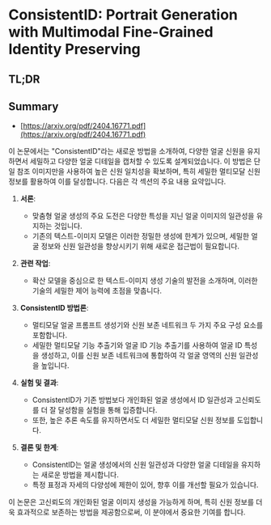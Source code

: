 # ConsistentID: Portrait Generation with Multimodal Fine-Grained Identity Preserving
## TL;DR
## Summary
- [https://arxiv.org/pdf/2404.16771.pdf](https://arxiv.org/pdf/2404.16771.pdf)

이 논문에서는 "ConsistentID"라는 새로운 방법을 소개하여, 다양한 얼굴 신원을 유지하면서 세밀하고 다양한 얼굴 디테일을 캡처할 수 있도록 설계되었습니다. 이 방법은 단일 참조 이미지만을 사용하여 높은 신원 일치성을 확보하며, 특히 세밀한 멀티모달 신원 정보를 활용하여 이를 달성합니다. 다음은 각 섹션의 주요 내용 요약입니다.

1. **서론**:
   - 맞춤형 얼굴 생성의 주요 도전은 다양한 특성을 지닌 얼굴 이미지의 일관성을 유지하는 것입니다.
   - 기존의 텍스트-이미지 모델은 이러한 정밀한 생성에 한계가 있으며, 세밀한 얼굴 정보와 신원 일관성을 향상시키기 위해 새로운 접근법이 필요합니다.

2. **관련 작업**:
   - 확산 모델을 중심으로 한 텍스트-이미지 생성 기술의 발전을 소개하며, 이러한 기술의 세밀한 제어 능력에 초점을 맞춥니다.

3. **ConsistentID 방법론**:
   - 멀티모달 얼굴 프롬프트 생성기와 신원 보존 네트워크 두 가지 주요 구성 요소를 포함합니다.
   - 세밀한 멀티모달 기능 추출기와 얼굴 ID 기능 추출기를 사용하여 얼굴 ID 특성을 생성하고, 이를 신원 보존 네트워크에 통합하여 각 얼굴 영역의 신원 일관성을 높입니다.

4. **실험 및 결과**:
   - ConsistentID가 기존 방법보다 개인화된 얼굴 생성에서 ID 일관성과 고신뢰도를 더 잘 달성함을 실험을 통해 입증합니다.
   - 또한, 높은 추론 속도를 유지하면서도 더 세밀한 멀티모달 신원 정보를 도입합니다.

5. **결론 및 한계**:
   - ConsistentID는 얼굴 생성에서의 신원 일관성과 다양한 얼굴 디테일을 유지하는 새로운 방법을 제시합니다.
   - 특정 표정과 자세의 다양성에 제한이 있어, 향후 이를 개선할 필요가 있습니다.

이 논문은 고신뢰도의 개인화된 얼굴 이미지 생성을 가능하게 하며, 특히 신원 정보를 더욱 효과적으로 보존하는 방법을 제공함으로써, 이 분야에서 중요한 기여를 합니다.